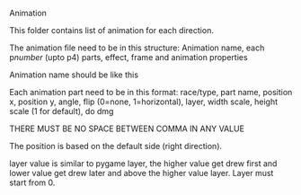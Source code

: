 Animation

This folder contains list of animation for each direction.

The animation file need to be in this structure:
Animation name, each p*number* (upto p4) parts, effect, frame and animation properties

Animation name should be like this

Each animation part need to be in this format:
race/type, part name, position x, position y, angle, flip (0=none, 1=horizontal), layer, width scale, height scale (1
for default), do dmg

THERE MUST BE NO SPACE BETWEEN COMMA IN ANY VALUE

The position is based on the default side (right direction).

layer value is similar to pygame layer, the higher value get drew first and lower value get drew later and above the
higher value layer. Layer must start from 0.
